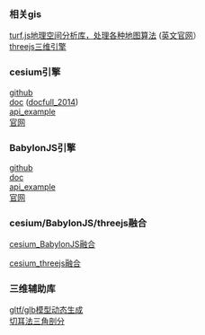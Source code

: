 
### 相关gis
[turf.js地理空间分析库，处理各种地图算法](https://turfjs.fenxianglu.cn/category/ "官网")
([英文官网](https://turfjs.fenxianglu.cn/category/ "官网")）   
[threejs三维引擎](https://threejs.org// "官网") 

### cesium引擎
[github](https://github.com/CesiumGS/cesium "github")  
[doc](https://cesium.com/learn/cesiumjs/ref-doc/ "doc")
([docfull_2014](https://cesium.com/downloads/cesiumjs/releases/b28/Documentation/index.html "doc"))  
[api_example](https://sandcastle.cesium.com/ "api_example")  
[官网](https://github.com/BabylonJS/Babylon.js "官网")

### BabylonJS引擎

[github](https://github.com/BabylonJS/Babylon.js "codepen")  
[doc](https://doc.babylonjs.com/ "codepen")  
[api_example](https://playground.babylonjs.com/ "api_example")  
[官网](https://playground.babylonjs.com/ "官网")  

### cesium/BabylonJS/threejs融合

[cesium_BabylonJS融合](https://doc.babylonjs.com/extensions/Babylon.js+ExternalLibraries/BabylonJS_and_CesiumJS "官网") 

[cesium_threejs融合](https://doc.babylonjs.com/extensions/Babylon.js+ExternalLibraries/BabylonJS_and_CesiumJS "官网") 


### 三维辅助库

[gltf/glb模型动态生成](https://doc.babylonjs.com/extensions/glTFExporter  "官网")  
[切耳法三角剖分](https://github.com/mapbox/earcut  "github")  
